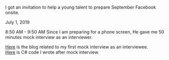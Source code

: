 I got an invitation to help a young talent to prepare September Facebook onsite. <br>

July 1, 2019<br>

8:50 AM - 9:50 AM
Since I am preparing for a phone screen, He gave me 50 minutes mock interview as an interviewer. <br>

[Here](http://juliachencoding.blogspot.com/2019/07/a-friend-makes-world-connected.html) is the blog related to my first mock interview as an interviewee. <br>
[Here](https://github.com/jianminchen/MeetYoungTalent/blob/master/Calculator.cs) is C# code I wrote after mock interview. <br>

